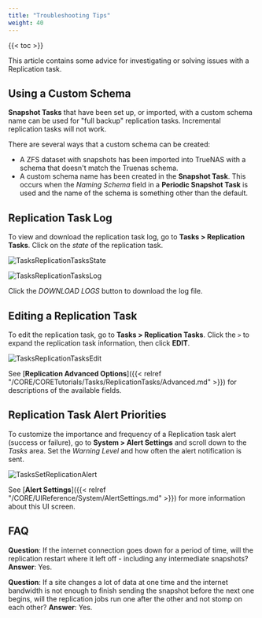 ```yaml
---
title: "Troubleshooting Tips"
weight: 40
---
```


{{< toc >}}

This article contains some advice for investigating or solving issues with a Replication task.

## Using a Custom Schema

**Snapshot Tasks** that have been set up, or imported, with a custom schema name can be used for "full backup" replication tasks. Incremental replication tasks will not work.

There are several ways that a custom schema can be created:
* A ZFS dataset with snapshots has been imported into TrueNAS with a schema that doesn't match the Truenas schema.
* A custom schema name has been created in the **Snapshot Task**. This occurs when the *Naming Schema* field in a **Periodic Snapshot Task** is used and the name of the schema is something other than the default.

## Replication Task Log

To view and download the replication task log, go to **Tasks > Replication Tasks**.
Click on the *state* of the replication task.

![TasksReplicationTasksState](/images/CORE/12.0/RepTaskErrorCORE.png "Replication Task State")

![TasksReplicationTasksLog](/images/CORE/12.0/RepTaskLogDownloadCORE.png "Replication Task Log")

Click the *DOWNLOAD LOGS* button to download the log file.

## Editing a Replication Task

To edit the replication task, go to **Tasks > Replication Tasks**.
Click the `>` to expand the replication task information, then click **EDIT**.

![TasksReplicationTasksEdit](/images/CORE/12.0/RepEditTaskCORE.png "Replication Task Edit")

See [**Replication Advanced Options**]({{< relref "/CORE/CORETutorials/Tasks/ReplicationTasks/Advanced.md" >}}) for descriptions of the available fields.

## Replication Task Alert Priorities

To customize the importance and frequency of a Replication task alert (success or failure), go to **System > Alert Settings** and scroll down to the *Tasks* area.
Set the *Warning Level* and how often the alert notification is sent.

![TasksSetReplicationAlert](/images/CORE/12.0/AlertTaskReplication.png "Set Replication Alert")

See [**Alert Settings**]({{< relref "/CORE/UIReference/System/AlertSettings.md" >}}) for more information about this UI screen.

## FAQ

**Question**: If the internet connection goes down for a period of time, will the replication restart where it left off - including any intermediate snapshots?
**Answer**: Yes.

**Question**: If a site changes a lot of data at one time and the internet bandwidth is not enough to finish sending the snapshot before the next one begins, will the replication jobs run one after the other and not stomp on each other?
**Answer**: Yes.
